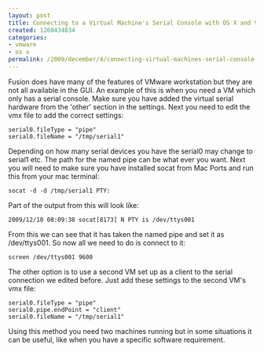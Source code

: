 ```yaml
---
layout: post
title: Connecting to a Virtual Machine's Serial Console with OS X and VMware Fusion
created: 1260434834
categories:
- vmware
- os x
permalink: /2009/december/4/connecting-virtual-machines-serial-console-os-x-and-vmware-fusion
---
```

Fusion does have many of the features of VMware workstation but they are not all available in the GUI. An example of this is when you need a VM which only has a serial console. Make sure you have added the virtual serial hardware from the 'other' section in the settings. Next you need to edit the vmx file to add the correct settings:

`serial0.fileType = "pipe"`  
`serial0.fileName = "/tmp/serial1"`  

Depending on how many serial devices you have the serial0 may change to serial1 etc. The path for the named pipe can be what ever you want. Next you will need to make sure you have installed socat from Mac Ports and run this from your mac terminal:

`socat -d -d /tmp/serial1 PTY:`

Part of the output from this will look like:

`2009/12/10 08:09:38 socat[8173] N PTY is /dev/ttys001`

From this we can see that it has taken the named pipe and set it as /dev/ttys001. So now all we need to do is connect to it:

`screen /dev/ttys001 9600`

The other option is to use a second VM set up as a client to the serial connection we edited before. Just add these settings to the second VM's vmx file:

`serial0.fileType = "pipe"`  
`serial0.pipe.endPoint = "client"`  
`serial0.fileName = "/tmp/serial1"`  

Using this method you need two machines running but in some situations it can be useful, like when you have a specific software requirement.
